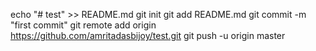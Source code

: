 echo "# test" >> README.md
git init
git add README.md
git commit -m "first commit"
git remote add origin https://github.com/amritadasbijoy/test.git
git push -u origin master
